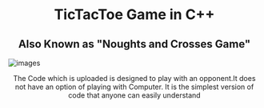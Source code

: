 <h1 align="Center"> TicTacToe Game in C++ </h1>
<h2 align="Center"> Also Known as "Noughts and Crosses Game" </h2>

![images](https://user-images.githubusercontent.com/52160564/61540603-8c0e3d00-aa5b-11e9-9005-cf25ad43ba7d.jpg)

<p align="Center">The Code which is uploaded is designed to play with an opponent.It does not have an option of playing with Computer.
It is the simplest version of code that anyone can easily understand</p> 
